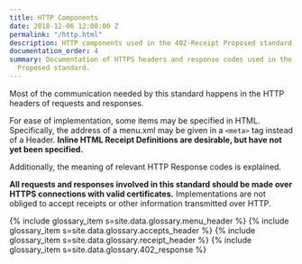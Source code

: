 ```yaml
---
title: HTTP Components
date: 2018-12-06 12:00:00 Z
permalink: "/http.html"
description: HTTP components used in the 402-Receipt Proposed standard.
documentation_order: 4
summary: Documentation of HTTPS headers and response codes used in the 402-Receipt
  Proposed standard.
---
```


Most of the communication needed by this standard happens in the HTTP headers of requests and responses.  

For ease of implementation, some items may be specified in HTML. Specifically, the address of a menu.xml may be given in a `<meta>` tag instead of a Header. **Inline HTML Receipt Definitions are desirable, but have not yet been specified.**

Additionally, the meaning of relevant HTTP Response codes is explained.

**All requests and responses involved in this standard should be made over HTTPS connections with valid certificates.** Implementations are not obliged to accept receipts or other information transmitted over HTTP.

{% include glossary_item s=site.data.glossary.menu_header %}
{% include glossary_item s=site.data.glossary.accepts_header %}
{% include glossary_item s=site.data.glossary.receipt_header %}
{% include glossary_item s=site.data.glossary.402_response %}

